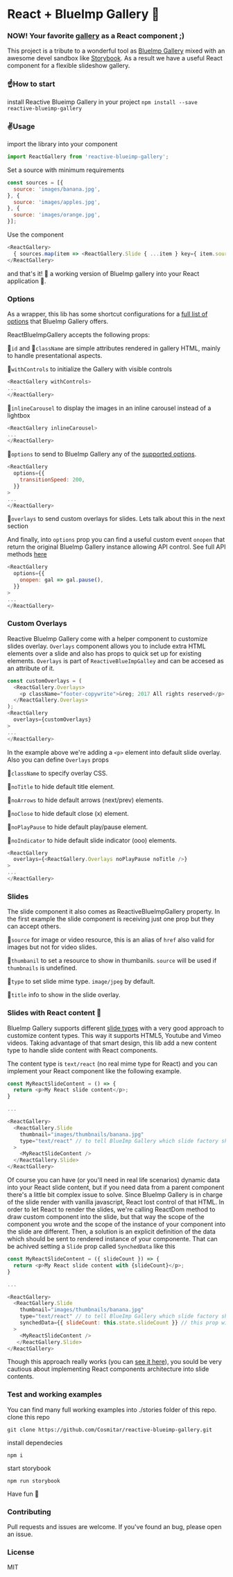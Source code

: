 # React + BlueImp Gallery :sunrise_over_mountains:
### NOW! Your favorite [gallery](https://github.com/blueimp/Gallery) as a React component ;)

This project is a tribute to a wonderful tool as [BlueImp Gallery](https://blueimp.github.io/Gallery/) mixed with an awesome devel sandbox like [Storybook](https://storybooks.js.org/).
As a result we have a useful React component for a flexible slideshow gallery.

### :point_up:How to start
install Reactive Blueimp Gallery in your project
`npm install --save reactive-blueimp-gallery`

### :v:Usage
import the library into your component
```javascript
import ReactGallery from 'reactive-blueimp-gallery';
```

Set a source with minimum requirements
```javascript
const sources = [{
  source: 'images/banana.jpg',
}, {
  source: 'images/apples.jpg',
}, {
  source: 'images/orange.jpg',
}];
```

Use the component
```javascript
<ReactGallery>
  { sources.map(item => <ReactGallery.Slide { ...item } key={ item.source } />) }
</ReactGallery>
```

and that's it! :raised_hands: a working version of BlueImp gallery into your React application :muscle:.

### Options
As a wrapper, this lib has some shortcut configurations for a [full list of options](https://github.com/blueimp/Gallery#options) that BlueImp Gallery offers.

ReactBlueImpGallery accepts the following props:

:nut_and_bolt:`id` and :nut_and_bolt:`className` are simple attributes rendered in gallery HTML, mainly to handle presentational aspects.

:nut_and_bolt:`withControls` to initialize the Gallery with visible controls
```javascript
<ReactGallery withControls>
...
</ReactGallery>
```

:nut_and_bolt:`inlineCarousel` to display the images in an inline carousel instead of a lightbox
```javascript
<ReactGallery inlineCarousel>
...
</ReactGallery>
```

:nut_and_bolt:`options` to send to BlueImp Gallery any of the [supported options](https://github.com/blueimp/Gallery#options).
```javascript
<ReactGallery
  options={{
    transitionSpeed: 200,
  }}
>
...
</ReactGallery>
```

:nut_and_bolt:`overlays` to send custom overlays for slides. Lets talk about this in the next section

And finally, into `options` prop you can find a useful custom event `onopen` that return the original BlueImp Gallery instance allowing API control. See full API methods [here](https://github.com/blueimp/Gallery#api-methods)

```javascript
<ReactGallery
  options={{
    onopen: gal => gal.pause(),
  }}
>
...
</ReactGallery>
```
### Custom Overlays
Reactive BlueImp Gallery come with a helper component to customize slides overlay. `Overlays` component allows you to include extra HTML elements over a slide and also has props to quick set up for existing elements. `Overlays` is part of `ReactiveBlueImpGalley` and can be accesed as an attribute of it.
```javascript
const customOverlays = (
  <ReactGallery.Overlays>
    <p className="footer-copywrite">&reg; 2017 All rights reserved</p>
  </ReactGallery.Overlays>
);
<ReactGallery
  overlays={customOverlays}
>
...
</ReactGallery>
```

In the example above we're adding a `<p>` element into default slide overlay. Also you can define `Overlays` props

:nut_and_bolt:`className` to specify overlay CSS.

:nut_and_bolt:`noTitle` to hide default title element.

:nut_and_bolt:`noArrows` to hide default arrows (next/prev) elements.

:nut_and_bolt:`noClose` to hide default close (x) element.

:nut_and_bolt:`noPlayPause` to hide default play/pause element.

:nut_and_bolt:`noIndicator` to hide default slide indicator (ooo) elements.

```javascript
<ReactGallery
  overlays={<ReactGallery.Overlays noPlayPause noTitle />}
>
...
</ReactGallery>
```

### Slides
The slide component it also comes as ReactiveBlueImpGallery property. In the first example the slide component is receiving just one prop but they can accept others.

:nut_and_bolt:`source` for image or video resource, this is an alias of `href` also valid for images but not for video slides.

:nut_and_bolt:`thumbanil` to set a resource to show in thumbanils. `source` will be used if `thumbnails` is undefined.

:nut_and_bolt:`type` to set slide mime type. `image/jpeg` by default.

:nut_and_bolt:`title` info to show in the slide overlay.

### Slides with React content :rocket:
BlueImp Gallery supports different [slide types](https://github.com/blueimp/Gallery#additional-content-types) with a very good approach to customize content types. This way it supports HTML5, Youtube and Vimeo videos. Taking advantage of that smart design, this lib add a new content type to handle slide content with React components.

The content type is `text/react` (no real mime type for React) and you can implement your React component like the following example.
```javascript
const MyReactSlideContent = () => {
  return <p>My React slide content</p>;
}

...

<ReactGallery>
  <ReactGallery.Slide
    thumbnail="images/thumbnails/banana.jpg"
    type="text/react" // to tell BlueImp Gallery which slide factory should use
  >
    <MyReactSlideContent />
  </ReactGallery.Slide>
</ReactGallery>
```
Of course you can have (or you'll need in real life scenarios) dynamic data into your React slide content, but if you need data from a parent component there's a little bit complex issue to solve. Since BlueImp Gallery is in charge of the slide render with vanilla javascript, React lost control of that HTML. In order to let React to render the slides, we're calling ReactDom method to draw custom component into the slide, but that way the scope of the component you wrote and the scope of the instance of your component into the slide are different. Then, a solution is an explicit definition of the data which should be sent to rendered instance of your componente. That can be achived setting a `Slide` prop called `SynchedData` like this
```javascript
const MyReactSlideContent = ({ slideCount }) => {
  return <p>My React slide content with {slideCount}</p>;
}

...

<ReactGallery>
  <ReactGallery.Slide
    thumbnail="images/thumbnails/banana.jpg"
    type="text/react" // to tell BlueImp Gallery which slide factory should use
    synchedData={{ slideCount: this.state.slideCount }} // this prop will be sent to <MyReactSlideContent />
  >
    <MyReactSlideContent />
   </ReactGallery.Slide>
</ReactGallery>
```
Though this approach really works (you can [see it here](https://cosmitar.github.io/reactive-blueimp-gallery/?selectedKind=React%20BlueImp%20Gallery&selectedStory=Custom%20React%20slide%20content&full=0&down=1&left=1&panelRight=0&downPanel=kadirahq%2Fstorybook-addon-actions%2Factions-panel)), you sould be very cautious about implementing React components architecture into slide contents.

### Test and working examples
You can find many full working examples into ./stories folder of this repo.
clone this repo

`git clone https://github.com/Cosmitar/reactive-blueimp-gallery.git`

install dependecies

`npm i`

start storybook

`npm run storybook`

Have fun :tada:

### Contributing
Pull requests and issues are welcome. If you've found an bug, please open an issue.

### License
MIT
